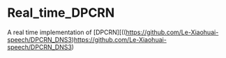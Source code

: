 # Real_time_DPCRN

A real time implementation of [DPCRN][((https://github.com/Le-Xiaohuai-speech/DPCRN_DNS3)https://github.com/Le-Xiaohuai-speech/DPCRN_DNS3)
